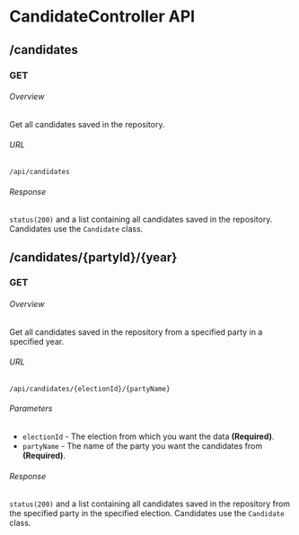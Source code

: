 # CandidateController API



## /candidates

### GET

###### Overview
Get all candidates saved in the repository.

###### URL
```
/api/candidates
```

###### Response
`status(200)` and a list containing all candidates saved in the repository.
Candidates use the `Candidate` class.



## /candidates/{partyId}/{year}

### GET

###### Overview
Get all candidates saved in the repository from a specified party in a specified year.

###### URL
```
/api/candidates/{electionId}/{partyName}
```

###### Parameters
- `electionId` - The election from which you want the data **(Required)**.
- `partyName` - The name of the party you want the candidates from **(Required)**.

###### Response
`status(200)` and a list containing all candidates saved in the repository from the specified party in the specified election.
Candidates use the `Candidate` class.
